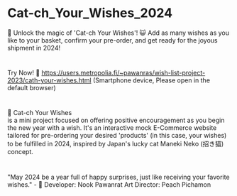 # Cat-ch_Your_Wishes_2024
🌠 Unlock the magic of 'Cat-ch Your Wishes'! 😺
Add as many wishes as you like to your basket, confirm your pre-order, and get ready for the joyous shipment in 2024! 
#
Try Now! 
📌 https://users.metropolia.fi/~pawanras/wish-list-project-2023/cath-your-wishes.html
(Smartphone device, Please open in the default browser) 
#
🌟 Cat-ch Your Wishes  
is a mini project focused on offering positive encouragement as you begin the new year with a wish. 
It's an interactive mock E-Commerce website tailored for pre-ordering your desired 'products' (in this case, your wishes) to be fulfilled in 2024, 
inspired by Japan's lucky cat Maneki Neko (招き猫) concept.  
#
"May 2024 be a year full of happy surprises, just like receiving your favorite wishes." - 🥳 
Developer:  Nook Pawanrat
Art Director: Peach Pichamon
